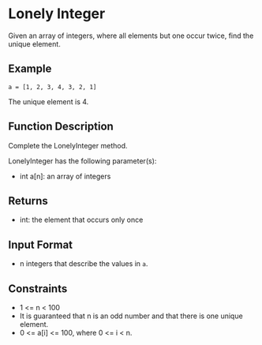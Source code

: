 
# Lonely Integer

Given an array of integers, where all elements but one occur twice, find the unique element.

## Example

``a = [1, 2, 3, 4, 3, 2, 1]``

The unique element is 4.

## Function Description

Complete the LonelyInteger method.

LonelyInteger has the following parameter(s):

- int a[n]: an array of integers

## Returns

- int: the element that occurs only once

## Input Format

- n integers that describe the values in ``a``.

## Constraints

- 1 <= n < 100
- It is guaranteed that n is an odd number and that there is one unique element.
- 0 <= a[i] <= 100, where 0 <= i < n.